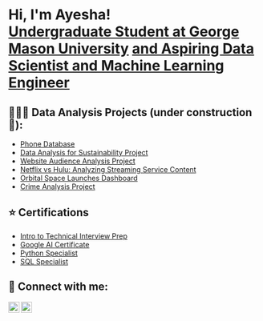 <h1>Hi, I'm Ayesha! <br/><a href="https://www.linkedin.com/in/ayesha-abdullahi">Undergraduate Student at George Mason University</a> <a href="https://github.com/ayeshaabdullahi">and Aspiring Data Scientist and Machine Learning Engineer</a> 

<h2>👩🏽‍💻 Data Analysis Projects (under construction 🚧):</h2>

- [Phone Database](https://github.com/ayeshaabdullahi/Phone-Database)
- [Data Analysis for Sustainability Project](https://github.com/ayeshaabdullahi/Data-Analysis-for-Sustainability-Project)
- [Website Audience Analysis Project](https://github.com/ayeshaabdullahi/Website-Audience-Analysis-Project)
- [Netflix vs Hulu: Analyzing Streaming Service Content](https://github.com/ayeshaabdullahi/Netflix-vs.-Hulu-Analyzing-Streaming-Service-Content)
- [Orbital Space Launches Dashboard](https://github.com/ayeshaabdullahi/Tableau-Dashboard)
- [Crime Analysis Project](https://github.com/ayeshaabdullahi/DATA-ANALYSIS-PROJECT)



<h2>⭐️ Certifications</h2>

- [Intro to Technical Interview Prep](https://drive.google.com/file/d/1SCf56nh3HI9o7MSPBzKx3Os2NPojF0uO/view?usp=sharing)
- [Google AI Certificate](https://drive.google.com/file/d/1w1Yesd26hKmb7pICh_pmSni48ImAHqsa/view?usp=sharing)
- [Python Specialist](https://www.credential.net/35a8a5ef-e292-4558-9918-19ee14941ef4#acc.SywIENmg)
- [SQL Specialist](https://www.credential.net/30c6c541-0fe7-482b-a712-e2812a93c3f7#acc.U1XVmMrW)


<h2> 🤳 Connect with me:</h2>

[<img align="left" alt="LinkedIn" width="22px" src="https://cdn.jsdelivr.net/npm/simple-icons@v3/icons/linkedin.svg" />](https://www.linkedin.com/in/ayesha-abdullahi/)

[<img align="left" alt="Notion" width="22px" src="https://cdn.jsdelivr.net/npm/simple-icons@v3/icons/notion.svg" />](https://www.notion.so/Hello-my-name-is-Ayesha-Abdulahi-20e499bed290800098b6dac6cd79a6a5?source=copy_link)



<!--
**joshmadakor1/joshmadakor1** is a ✨ _special_ ✨ repository because its `README.md` (this file) appears on your GitHub profile.

Here are some ideas to get you started:

- 🔭 I’m currently working on ...
- 🌱 I’m currently learning ...
- 👯 I’m looking to collaborate on ...
- 🤔 I’m looking for help with ...
- 💬 Ask me about ...
- 📫 How to reach me: ...
- 😄 Pronouns: ...
- ⚡ Fun fact: ...
-->
